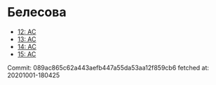 # Белесова
- [12: AC](12.md)
- [13: AC](13.md)
- [14: AC](14.md)
- [15: AC](15.md)

Commit: 089ac865c62a443aefb447a55da53aa12f859cb6
 fetched at: 20201001-180425
